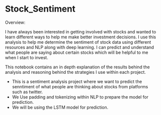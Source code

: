 # Stock_Sentiment

Overview: 

I have always been interested in getting involved with stocks and wanted to learn different ways to help me make better investment decisions. I use this analysis to help me determine the sentiment of stock data using different resources and NLP along with deep learning. I can predict and understand what people are saying about certain stocks which will be helpful to me when I start to invest. 

This notebook contains an in depth explanation of the results behind the analysis and reasoning behind the strategies I use within each project. 
- This is a sentiment analysis project where we want to predict the senntiment of what people are thinking about stocks from platforms such as twitter. 
- We Use padding and tokenizing within NLP to prepare the model for prediction. 
- We will be using the LSTM model for prediction. 
